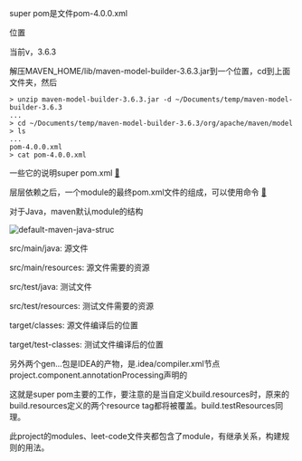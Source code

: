 super pom是文件pom-4.0.0.xml

位置

当前v，3.6.3

解压MAVEN_HOME/lib/maven-model-builder-3.6.3.jar到一个位置，cd到上面文件夹，然后

```
> unzip maven-model-builder-3.6.3.jar -d ~/Documents/temp/maven-model-builder-3.6.3
...
> cd ~/Documents/temp/maven-model-builder-3.6.3/org/apache/maven/model
> ls
...
pom-4.0.0.xml
> cat pom-4.0.0.xml
```

一些它的说明super pom.xml [:link:](super-pom.xml)

层层依赖之后，一个module的最终pom.xml文件的组成，可以使用命令 [:link:](used.md/#mvn-helpeffective-pom)

对于Java，maven默认module的结构

<img src="../../../assets/default-maven-java-struc.png" alt="default-maven-java-struc"/>

src/main/java:           源文件

src/main/resources: 源文件需要的资源

src/test/java:              测试文件

src/test/resources:    测试文件需要的资源

target/classes:            源文件编译后的位置

target/test-classes:    测试文件编译后的位置

另外两个gen...包是IDEA的产物，是.idea/compiler.xml节点project.component.annotationProcessing声明的

这就是super pom主要的工作，要注意的是当自定义build.resources时，原来的build.resources定义的两个resource tag都将被覆盖。build.testResources同理。

此project的modules、leet-code文件夹都包含了module，有继承关系，构建规则的用法。

